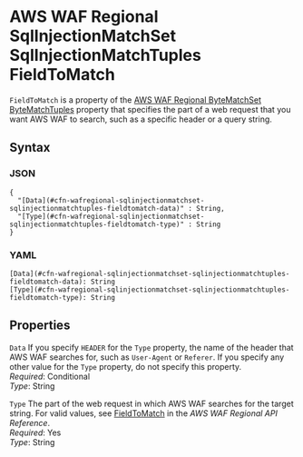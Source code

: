 # AWS WAF Regional SqlInjectionMatchSet SqlInjectionMatchTuples FieldToMatch<a name="aws-properties-wafregional-sqlinjectionmatchset-sqlinjectionmatchtuples-fieldtomatch"></a>

`FieldToMatch` is a property of the [AWS WAF Regional ByteMatchSet ByteMatchTuples](aws-properties-wafregional-bytematchset-bytematchtuples.md) property that specifies the part of a web request that you want AWS WAF to search, such as a specific header or a query string\.

## Syntax<a name="w4ab1c21c10d213c29c15b5"></a>

### JSON<a name="aws-properties-wafregional-sqlinjectionmatchset-sqlinjectionmatchtuples-fieldtomatch-syntax.json"></a>

```
{
  "[Data](#cfn-wafregional-sqlinjectionmatchset-sqlinjectionmatchtuples-fieldtomatch-data)" : String,
  "[Type](#cfn-wafregional-sqlinjectionmatchset-sqlinjectionmatchtuples-fieldtomatch-type)" : String
}
```

### YAML<a name="aws-properties-wafregional-sqlinjectionmatchset-sqlinjectionmatchtuples-fieldtomatch-syntax.yaml"></a>

```
[Data](#cfn-wafregional-sqlinjectionmatchset-sqlinjectionmatchtuples-fieldtomatch-data): String
[Type](#cfn-wafregional-sqlinjectionmatchset-sqlinjectionmatchtuples-fieldtomatch-type): String
```

## Properties<a name="w4ab1c21c10d213c29c15b7"></a>

`Data`  <a name="cfn-wafregional-sqlinjectionmatchset-sqlinjectionmatchtuples-fieldtomatch-data"></a>
If you specify `HEADER` for the `Type` property, the name of the header that AWS WAF searches for, such as `User-Agent` or `Referer`\. If you specify any other value for the `Type` property, do not specify this property\.  
*Required*: Conditional  
*Type*: String

`Type`  <a name="cfn-wafregional-sqlinjectionmatchset-sqlinjectionmatchtuples-fieldtomatch-type"></a>
The part of the web request in which AWS WAF searches for the target string\. For valid values, see [FieldToMatch](https://docs.aws.amazon.com/waf/latest/APIReference/API_regional_FieldToMatch.html) in the *AWS WAF Regional API Reference*\.  
*Required*: Yes  
*Type*: String